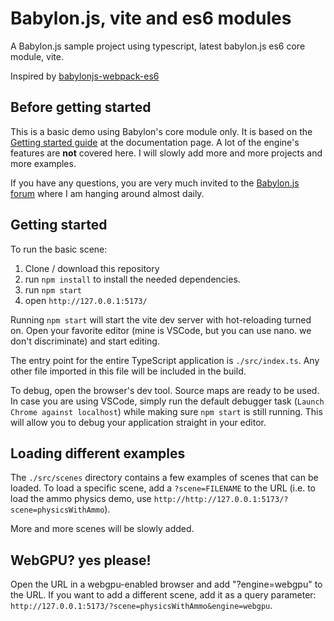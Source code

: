 # Babylon.js, vite and es6 modules

A Babylon.js sample project using typescript, latest babylon.js es6 core module, vite.

Inspired by [babylonjs-webpack-es6](https://github.com/RaananW/babylonjs-webpack-es6)

## Before getting started

This is a basic demo using Babylon's core module only. It is based on the [Getting started guide](https://doc.babylonjs.com/) at the documentation page. A lot of the engine's features are **not** covered here. I will slowly add more and more projects and more examples.

If you have any questions, you are very much invited to the [Babylon.js forum](https://forum.babylonjs.com) where I am hanging around almost daily.

## Getting started

To run the basic scene:

1. Clone / download this repository
2. run `npm install` to install the needed dependencies.
3. run `npm start`
4. open `http://127.0.0.1:5173/`

Running `npm start` will start the vite dev server with hot-reloading turned on. Open your favorite editor (mine is VSCode, but you can use nano. we don't discriminate) and start editing.

The entry point for the entire TypeScript application is `./src/index.ts`. Any other file imported in this file will be included in the build.

To debug, open the browser's dev tool. Source maps are ready to be used. In case you are using VSCode, simply run the default debugger task (`Launch Chrome against localhost`) while making sure `npm start` is still running. This will allow you to debug your application straight in your editor.

## Loading different examples

The `./src/scenes` directory contains a few examples of scenes that can be loaded. To load a specific scene, add a `?scene=FILENAME` to the URL (i.e. to load the ammo physics demo, use `http://http://127.0.0.1:5173/?scene=physicsWithAmmo`).

More and more scenes will be slowly added.

## WebGPU? yes please!

Open the URL in a webgpu-enabled browser and add "?engine=webgpu" to the URL. If you want to add a different scene, add it as a query parameter: `http://127.0.0.1:5173/?scene=physicsWithAmmo&engine=webgpu`.
